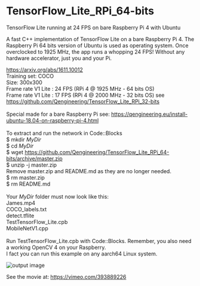 # TensorFlow_Lite_RPi_64-bits
TensorFlow Lite running at 24 FPS on bare Raspberry Pi 4 with Ubuntu

A fast C++ implementation of TensorFlow Lite on a bare Raspberry Pi 4.
The Raspberry Pi 64 bits version of Ubuntu is used as operating system.
Once overclocked to 1925 MHz, the app runs a whopping 24 FPS!
Without any hardware accelerator, just you and your Pi.

https://arxiv.org/abs/1611.10012 <br/>
Training set: COCO <br/>
Size: 300x300 <br/>
Frame rate V1 Lite : 24 FPS (RPi 4 @ 1925 MHz - 64 bits OS) <br/>
Frame rate V1 Lite : 17 FPS (RPi 4 @ 2000 MHz - 32 bits OS) see https://github.com/Qengineering/TensorFlow_Lite_RPi_32-bits<br/>
<br/>
Special made for a bare Raspberry Pi see: https://qengineering.eu/install-ubuntu-18.04-on-raspberry-pi-4.html <br/>
<br/>
To extract and run the network in Code::Blocks <br/>
$ mkdir *MyDir* <br/>
$ cd *MyDir* <br/>
$ wget https://github.com/Qengineering/TensorFlow_Lite_RPi_64-bits/archive/master.zip <br/>
$ unzip -j master.zip <br/>
Remove master.zip and README.md as they are no longer needed. <br/> 
$ rm master.zip <br/>
$ rm README.md <br/> <br/>
Your *MyDir* folder must now look like this: <br/> 
James.mp4 <br/>
COCO_labels.txt <br/>
detect.tflite <br/>
TestTensorFlow_Lite.cpb <br/>
MobileNetV1.cpp<br/>
 <br/>
Run TestTensorFlow_Lite.cpb with Code::Blocks. Remember, you also need a working OpenCV 4 on your Raspberry. <br/>
I fact you can run this example on any aarch64 Linux system. <br/>

![output image]( https://qengineering.eu/images/James_24.jpg )

See the movie at: https://vimeo.com/393889226


